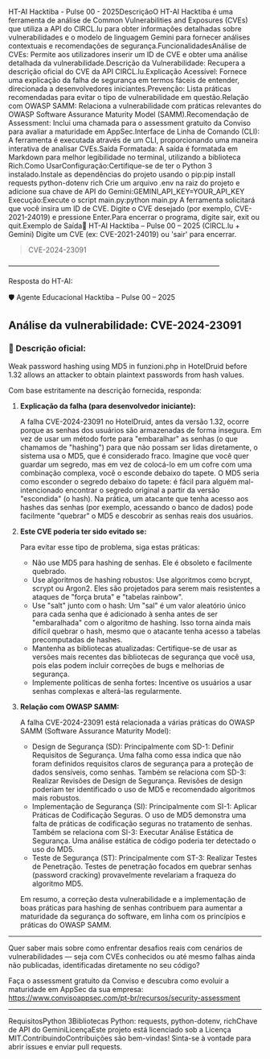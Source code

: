 HT-AI Hacktiba - Pulse 00 - 2025DescriçãoO HT-AI Hacktiba é uma ferramenta de análise de Common Vulnerabilities and Exposures (CVEs) que utiliza a API do CIRCL.lu para obter informações detalhadas sobre vulnerabilidades e o modelo de linguagem Gemini para fornecer análises contextuais e recomendações de segurança.FuncionalidadesAnálise de CVEs: Permite aos utilizadores inserir um ID de CVE e obter uma análise detalhada da vulnerabilidade.Descrição da Vulnerabilidade: Recupera a descrição oficial do CVE da API CIRCL.lu.Explicação Acessível: Fornece uma explicação da falha de segurança em termos fáceis de entender, direcionada a desenvolvedores iniciantes.Prevenção: Lista práticas recomendadas para evitar o tipo de vulnerabilidade em questão.Relação com OWASP SAMM: Relaciona a vulnerabilidade com práticas relevantes do OWASP Software Assurance Maturity Model (SAMM).Recomendação de Assessment: Inclui uma chamada para o assessment gratuito da Conviso para avaliar a maturidade em AppSec.Interface de Linha de Comando (CLI): A ferramenta é executada através de um CLI, proporcionando uma maneira interativa de analisar CVEs.Saída Formatada: A saída é formatada em Markdown para melhor legibilidade no terminal, utilizando a biblioteca Rich.Como UsarConfiguração:Certifique-se de ter o Python 3 instalado.Instale as dependências do projeto usando o pip:pip install requests python-dotenv rich
Crie um arquivo .env na raiz do projeto e adicione sua chave de API do Gemini:GEMINI_API_KEY=YOUR_API_KEY
Execução:Execute o script main.py:python main.py
A ferramenta solicitará que você insira um ID de CVE. Digite o CVE desejado (por exemplo, CVE-2021-24019) e pressione Enter.Para encerrar o programa, digite sair, exit ou quit.Exemplo de Saída🧠 HT-AI Hacktiba – Pulse 00 – 2025 (CIRCL.lu + Gemini)
Digite um CVE (ex: CVE-2021-24019) ou 'sair' para encerrar.
> CVE-2024-23091

——————————————————————————————

Resposta do HT-AI:

🛡️ Agente Educacional Hacktiba – Pulse 00 – 2025

## Análise da vulnerabilidade: CVE-2024-23091

### 📄 Descrição oficial:
Weak password hashing using MD5 in funzioni.php in HotelDruid before 1.32 allows an attacker to obtain plaintext passwords from hash values.

Com base estritamente na descrição fornecida, responda:

1.  **Explicação da falha (para desenvolvedor iniciante):**

    A falha CVE-2024-23091 no HotelDruid, antes da versão 1.32, ocorre porque as senhas dos usuários são armazenadas de forma insegura. Em vez de usar um método forte para "embaralhar" as senhas (o que chamamos de "hashing") para que não possam ser lidas diretamente, o sistema usa o MD5, que é considerado fraco. Imagine que você quer guardar um segredo, mas em vez de colocá-lo em um cofre com uma combinação complexa, você o esconde debaixo do tapete. O MD5 seria como esconder o segredo debaixo do tapete: é fácil para alguém mal-intencionado encontrar o segredo original a partir da versão "escondida" (o hash). Na prática, um atacante que tenha acesso aos hashes das senhas (por exemplo, acessando o banco de dados) pode facilmente "quebrar" o MD5 e descobrir as senhas reais dos usuários.

2.  **Este CVE poderia ter sido evitado se:**

    Para evitar esse tipo de problema, siga estas práticas:

    * Não use MD5 para hashing de senhas. Ele é obsoleto e facilmente quebrado.
    * Use algoritmos de hashing robustos: Use algoritmos como bcrypt, scrypt ou Argon2. Eles são projetados para serem mais resistentes a ataques de "força bruta" e "tabelas rainbow".
    * Use "salt" junto com o hash: Um "sal" é um valor aleatório único para cada senha que é adicionado à senha antes de ser "embaralhada" com o algoritmo de hashing. Isso torna ainda mais difícil quebrar o hash, mesmo que o atacante tenha acesso a tabelas precomputadas de hashes.
    * Mantenha as bibliotecas atualizadas: Certifique-se de usar as versões mais recentes das bibliotecas de segurança que você usa, pois elas podem incluir correções de bugs e melhorias de segurança.
    * Implemente políticas de senha fortes: Incentive os usuários a usar senhas complexas e alterá-las regularmente.

3.  **Relação com OWASP SAMM:**

    A falha CVE-2024-23091 está relacionada a várias práticas do OWASP SAMM (Software Assurance Maturity Model):

    * Design de Segurança (SD): Principalmente com SD-1: Definir Requisitos de Segurança. Uma falha como essa indica que não foram definidos requisitos claros de segurança para a proteção de dados sensíveis, como senhas. Também se relaciona com SD-3: Realizar Revisões de Design de Segurança. Revisões de design poderiam ter identificado o uso de MD5 e recomendado algoritmos mais robustos.
    * Implementação de Segurança (SI): Principalmente com SI-1: Aplicar Práticas de Codificação Seguras. O uso de MD5 demonstra uma falta de práticas de codificação seguras no tratamento de senhas. Também se relaciona com SI-3: Executar Análise Estática de Segurança. Uma análise estática de código poderia ter detectado o uso do MD5.
    * Teste de Segurança (ST): Principalmente com ST-3: Realizar Testes de Penetração. Testes de penetração focados em quebrar senhas (password cracking) provavelmente revelariam a fraqueza do algoritmo MD5.

    Em resumo, a correção desta vulnerabilidade e a implementação de boas práticas para hashing de senhas contribuem para aumentar a maturidade da segurança do software, em linha com os princípios e práticas do OWASP SAMM.

---

Quer saber mais sobre como enfrentar desafios reais com cenários de vulnerabilidades — seja com CVEs conhecidos ou até mesmo falhas ainda não publicadas, identificadas diretamente no seu código?

Faça o assessment gratuito da Conviso e descubra como evoluir a maturidade em AppSec da sua empresa:
https://www.convisoappsec.com/pt-br/recursos/security-assessment

---
RequisitosPython 3Bibliotecas Python: requests, python-dotenv, richChave de API do GeminiLicençaEste projeto está licenciado sob a Licença MIT.ContribuindoContribuições são bem-vindas! Sinta-se à vontade para abrir issues e enviar pull requests.
